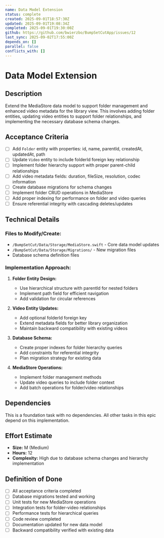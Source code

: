```yaml
---
name: Data Model Extension
status: complete
created: 2025-09-01T18:57:30Z
updated: 2025-09-01T19:08:34Z
completed: 2025-09-01T19:30:00Z
github: https://github.com/bwierzbo/BumpSetCutApp/issues/12
last_sync: 2025-09-02T17:55:00Z
depends_on: []
parallel: false
conflicts_with: []
---
```


# Data Model Extension

## Description
Extend the MediaStore data model to support folder management and enhanced video metadata for the library view. This involves adding folder entities, updating video entities to support folder relationships, and implementing the necessary database schema changes.

## Acceptance Criteria
- [ ] Add `Folder` entity with properties: id, name, parentId, createdAt, updatedAt, path
- [ ] Update `Video` entity to include folderId foreign key relationship
- [ ] Implement folder hierarchy support with proper parent-child relationships
- [ ] Add video metadata fields: duration, fileSize, resolution, codec information
- [ ] Create database migrations for schema changes
- [ ] Implement folder CRUD operations in MediaStore
- [ ] Add proper indexing for performance on folder and video queries
- [ ] Ensure referential integrity with cascading deletes/updates

## Technical Details

### Files to Modify/Create:
- `/BumpSetCut/Data/Storage/MediaStore.swift` - Core data model updates
- `/BumpSetCut/Data/Storage/Migrations/` - New migration files
- Database schema definition files

### Implementation Approach:
1. **Folder Entity Design:**
   - Use hierarchical structure with parentId for nested folders
   - Implement path field for efficient navigation
   - Add validation for circular references

2. **Video Entity Updates:**
   - Add optional folderId foreign key
   - Extend metadata fields for better library organization
   - Maintain backward compatibility with existing videos

3. **Database Schema:**
   - Create proper indexes for folder hierarchy queries
   - Add constraints for referential integrity
   - Plan migration strategy for existing data

4. **MediaStore Operations:**
   - Implement folder management methods
   - Update video queries to include folder context
   - Add batch operations for folder/video relationships

## Dependencies
This is a foundation task with no dependencies. All other tasks in this epic depend on this implementation.

## Effort Estimate
- **Size:** M (Medium)
- **Hours:** 12
- **Complexity:** High due to database schema changes and hierarchy implementation

## Definition of Done
- [ ] All acceptance criteria completed
- [ ] Database migrations tested and working
- [ ] Unit tests for new MediaStore operations
- [ ] Integration tests for folder-video relationships
- [ ] Performance tests for hierarchical queries
- [ ] Code review completed
- [ ] Documentation updated for new data model
- [ ] Backward compatibility verified with existing data
